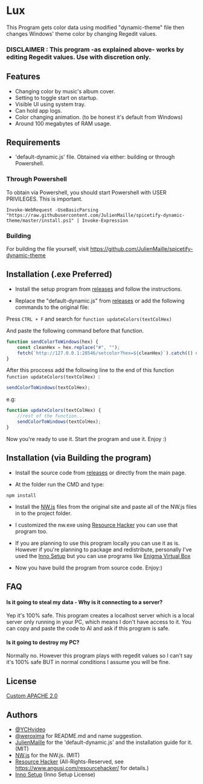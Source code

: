 
# Lux

This Program gets color data using modified "dynamic-theme" file then changes Windows' theme color by changing Regedit values.

### DISCLAIMER : This program -as explained above- works by editing Regedit values. Use with discretion only. 

## Features

- Changing color by music's album cover.
- Setting to toggle start on startup.
- Visible UI using system tray.
- Can hold app logs.
- Color changing animation. (to be honest it's default from Windows)
- Around 100 megabytes of RAM usage.

## Requirements

- 'default-dynamic.js' file. Obtained via either: building or through Powershell.

### Through Powershell

To obtain via Powershell, you should start Powershell with USER PRIVILEGES. This is important.

```
Invoke-WebRequest -UseBasicParsing "https://raw.githubusercontent.com/JulienMaille/spicetify-dynamic-theme/master/install.ps1" | Invoke-Expression
```
### Building

For building the file yourself, visit https://github.com/JulienMaille/spicetify-dynamic-theme

## Installation (.exe Preferred)

- Install the setup program from [releases](https://github.com/YCHstudio/Lux/releases) and follow the instructions.

- Replace the "default-dynamic.js" from [releases](https://github.com/YCHstudio/Lux/releases) or add the following commands to the original file:

Press ```CTRL + F``` and search for ```function updateColors(textColHex) ```

And paste the following command before that function.

```js
function sendColorToWindows(hex) {
	const cleanHex = hex.replace("#", "");
	fetch(`http://127.0.0.1:28546/setcolor?hex=${cleanHex}`).catch(() => {});
}

```
After this proccess add the following line to the end of this function ```function updateColors(textColHex) ```:

```js
sendColorToWindows(textColHex);
```

e.g:

```js
function updateColors(textColHex) {
	//rest of the function...
	sendColorToWindows(textColHex);
}
```

Now you're ready to use it. Start the program and use it. Enjoy :)
    
## Installation (via Building the program)

- Install the source code from [releases](https://github.com/YCHstudio/Lux/releases) or directly from the main page.

- At the folder run the CMD and type:

```shell
npm install
```

- Install the [NW.js](https://nwjs.io/downloads/) files from the original site and paste all of the NW.js files in to the project folder.

- I customized the nw.exe using [Resource Hacker](https://www.angusj.com/resourcehacker/) you can use that program too.

- If you are planning to use this program locally you can use it as is. However if you're planning to package and redistribute, personally I've used the [Inno Setup](https://jrsoftware.org/isdl.php) but you can use programs like [Enigma Virtual Box](https://www.enigmaprotector.com/en/aboutvb.html)

- Now you have build the program from source code. Enjoy:)

## FAQ

#### Is it going to steal my data - Why is it connecting to a server?

Yep it's 100% safe. This program creates a localhost server which is a local server only running in your PC, which means I don't have access to it. You can copy and paste the code to AI and ask if this program is safe.

#### Is it going to destroy my PC?

Normally no. However this program plays with regedit values so I can't say it's 100% safe BUT in normal conditions I assume you will be fine. 


## License

[Custom APACHE 2.0](https://github.com/YCHstudio/Spicetify-Dynamic-Windows-Theme/blob/main/LICENSE)


## Authors

- [@YCHvideo](https://github.com/YCHstudio)
- [@weroxima](https://github.com/weroxima) for README.md and name suggestion.
- [JulienMaille](https://github.com/JulienMaille/spicetify-dynamic-theme) for the 'default-dynamic.js' and the installation guide for it. (MIT)
- [NW.js](https://github.com/nwjs/nw.js) for the NW.js. (MIT)
- [Resource Hacker](https://www.angusj.com/resourcehacker/) (All-Rights-Reserved, see https://www.angusj.com/resourcehacker/ for details.)
- [Inno Setup](https://jrsoftware.org/isdl.php) (Inno Setup License)

